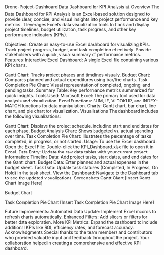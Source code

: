 Drone-Project-Dashboard
Data Dashboard for KPI Analysis 📊
Overview
The Data Dashboard for KPI Analysis is an Excel-based solution designed to provide clear, concise, and visual insights into project performance and key metrics. It leverages Excel’s data visualization tools to track and display project timelines, budget utilization, task progress, and other key performance indicators (KPIs).

Objectives:
Create an easy-to-use Excel dashboard for visualizing KPIs.
Track project progress, budget, and task completion effectively.
Provide stakeholders with a quick, visual summary of performance metrics.
Features:
Interactive Excel Dashboard:
A single Excel file containing various KPI charts.

Gantt Chart: Tracks project phases and timelines visually.
Budget Chart: Compares planned and actual expenditures using bar/line charts.
Task Completion Pie Chart: Visual representation of completed, ongoing, and pending tasks.
Summary Table: Key performance metrics summarized for quick insights.
Tools Used:
Microsoft Excel: The primary tool used for data analysis and visualization.
Excel Functions: SUM, IF, VLOOKUP, and INDEX-MATCH functions for data manipulation.
Charts: Gantt chart, bar chart, line chart, and pie chart for visualization.
Visualizations
The dashboard includes the following visualizations:

Gantt Chart: Displays the project schedule, including start and end dates for each phase.
Budget Analysis Chart: Shows budgeted vs. actual spending over time.
Task Completion Pie Chart: Illustrates the percentage of tasks completed, in progress, or not started.
Usage:
To use the Excel dashboard:
Open the Excel File: Double-click the KPI_Dashboard.xlsx file to open it in Excel.
Data Entry: Update the raw data tables with your current project information:
Timeline Data: Add project tasks, start dates, and end dates for the Gantt chart.
Budget Data: Enter planned and actual expenses in the budget sheet.
Task Data: Update task statuses (Completed, In Progress, On Hold) in the task sheet.
View the Dashboard: Navigate to the Dashboard tab to see the updated visualizations.
Screenshots
Gantt Chart
[Insert Gantt Chart Image Here]

Budget Chart


Task Completion Pie Chart
[Insert Task Completion Pie Chart Image Here]

Future Improvements:
Automated Data Update: Implement Excel macros to refresh charts automatically.
Enhanced Filters: Add slicers or filters for better data exploration.
More KPI Metrics: Expand the dashboard to include additional KPIs like ROI, efficiency rates, and forecast accuracy.
Acknowledgments
Special thanks to the team members and contributors who provided valuable input and feedback throughout the project. Your collaboration helped in creating a comprehensive and effective KPI dashboard.
